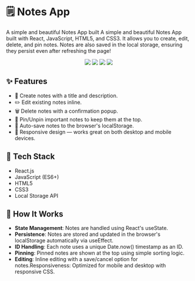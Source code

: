 
<h1>🗒️ Notes App</h1>

A simple and beautiful Notes App built 
A simple and beautiful Notes App built with React, JavaScript, HTML5, and CSS3.
It allows you to create, edit, delete, and pin notes. Notes are also saved in the local storage, ensuring they persist even after refreshing the page!

<p align="center"> <img src="https://img.shields.io/badge/Made%20with-React-blue?style=for-the-badge&logo=react" /> <img src="https://img.shields.io/badge/HTML5-E34F26?style=for-the-badge&logo=html5&logoColor=white" /> <img src="https://img.shields.io/badge/CSS3-1572B6?style=for-the-badge&logo=css3&logoColor=white" /> <img src="https://img.shields.io/badge/JavaScript-F7DF1E?style=for-the-badge&logo=javascript&logoColor=black" /> </p>

<h2>✨ Features</h2>

* 📝 Create notes with a title and description.
* ✏️ Edit existing notes inline.
* 🗑️ Delete notes with a confirmation popup.
* 📌 Pin/Unpin important notes to keep them at the top.
* 💾 Auto-save notes to the browser's localStorage.
* 📱 Responsive design — works great on both desktop and mobile devices.

<h2>🚀 Tech Stack</h2>

* React.js
* JavaScript (ES6+)
* HTML5
* CSS3
* Local Storage API

<h2>🎯 How It Works</h2>

* **State Management**: Notes are handled using React's useState.
* **Persistence**: Notes are stored and updated in the browser's localStorage automatically via useEffect.
* **ID Handling**: Each note uses a unique Date.now() timestamp as an ID.
* **Pinning**: Pinned notes are shown at the top using simple sorting logic.
* **Editing**: Inline editing with a save/cancel option for notes.Responsiveness: Optimized for mobile and desktop with responsive CSS.

